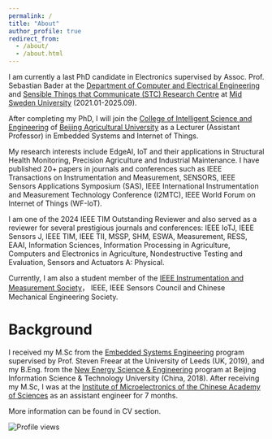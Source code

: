 ```yaml
---
permalink: /
title: "About"
author_profile: true
redirect_from: 
  - /about/
  - /about.html
---
```

I am currently a last PhD candidate in Electronics supervised by Assoc. Prof. Sebastian Bader at the 
[Department of Computer and Electrical Engineering](https://www.miun.se/en/meet-mid-sweden-university/Organisation/departments/det/) and [Sensible Things that Communicate (STC) Research Centre](https://www.miun.se/en/Research/research-centers/stc/) at [Mid Sweden University](https://www.miun.se/en/) (2021.01-2025.09). 

After completing my PhD, I will join the [College of Intelligent Science and Engineering](https://en.bua.edu.cn/Colleges___Faculties/College_of_Intelligent_Science_and_Engineering.htm) of [Beijing Agricultural University](https://en.bua.edu.cn/) as a Lecturer (Assistant Professor) in Embedded Systems and Internet of Things.

My research interests include EdgeAI, IoT and their applications in Structural Health Monitoring, Precision Agriculture and Industrial Maintenance.  I have published 20+ papers in journals and conferences such as IEEE Transactions on Instrumentation and Measurement, SENSORS, IEEE Sensors Applications Symposium (SAS), IEEE International Instrumentation and Measurement Technology Conference (I2MTC), IEEE World Forum on Internet of Things (WF-IoT). 

I am one of the 2024 IEEE TIM Outstanding Reviewer and also served as a reviewer for several prestigious journals and conferences:
IEEE IoTJ, IEEE Sensors J, IEEE TIM, IEEE TII, MSSP, SHM, ESWA, Measurement, RESS, EAAI, Information Sciences, Information Processing in Agriculture, Computers and Electronics in Agriculture, Nondestructive Testing and Evaluation,  Sensors and Actuators A: Physical.

Currently, I am also a student member of the [IEEE Instrumentation and Measurement Society](https://ieee-ims.org/)， IEEE, IEEE Sensors Council and Chinese Mechanical Engineering Society.

Background
======
I received my M.Sc from the [Embedded Systems Engineering](https://courses.leeds.ac.uk/f310/embedded-systems-engineering-msc-eng-) program supervised by Prof. Steven Freear at the University of Leeds (UK, 2019), and my B.Eng. from the [New Energy Science & Engineering](https://www.bistu.edu.cn/jyjx/bks/bkzy/202309/W020230920631589846740.doc) program at Beijing Information Science & Technology University (China, 2018). After receiving my M.Sc, I was at the [Institute of Microelectronics of the Chinese Academy of Sciences](http://www.ime.cas.cn/) as an assistant engineer for 7 months.

More information can be found in CV section.

![Profile views](https://komarev.com/ghpvc/?username=YuxuanZhang-96&color=blue)

